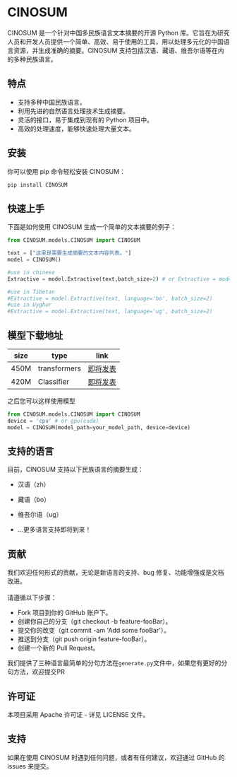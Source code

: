 # CINOSUM

CINOSUM 是一个针对中国多民族语言文本摘要的开源 Python 库。它旨在为研究人员和开发人员提供一个简单、高效、易于使用的工具，用以处理多元化的中国语言资源，并生成准确的摘要。CINOSUM 支持包括汉语、藏语、维吾尔语等在内的多种民族语言。

## 特点

- 支持多种中国民族语言。
- 利用先进的自然语言处理技术生成摘要。
- 灵活的接口，易于集成到现有的 Python 项目中。
- 高效的处理速度，能够快速处理大量文本。

## 安装

你可以使用 pip 命令轻松安装 CINOSUM：

```bash
pip install CINOSUM
```

## 快速上手
下面是如何使用 CINOSUM 生成一个简单的文本摘要的例子：

```python
from CINOSUM.models.CINOSUM import CINOSUM

text = ["这里是需要生成摘要的文本内容列表。"]
model = CINOSUM()

#use in chinese
Extractive = model.Extractive(text,batch_size=2) # or Extractive = model.Extractive(text, language='zh', batch_size=2)

#use in Tibetan
#Extractive = model.Extractive(text, language='bo', batch_size=2)
#use in Uyghur
#Extractive = model.Extractive(text, language='ug', batch_size=2)
```
## 模型下载地址
| size | type         | link                |
|------|--------------|---------------------|
| 450M | transformers | [即将发表](https://www.runoob.com) |
| 420M | Classifier   | [即将发表](https://www.runoob.com) |

之后您可以这样使用模型
```python
from CINOSUM.models.CINOSUM import CINOSUM
device = 'cpu' # or gpu(cuda)
model = CINOSUM(model_path=your_model_path, device=device)
```
## 支持的语言
目前，CINOSUM 支持以下民族语言的摘要生成：

- 汉语（zh）
- 藏语（bo）
- 维吾尔语（ug）

- ...更多语言支持即将到来！

## 贡献
我们欢迎任何形式的贡献，无论是新语言的支持、bug 修复、功能增强或是文档改进。\
\
请遵循以下步骤：

- Fork 项目到你的 GitHub 账户下。
- 创建你自己的分支（git checkout -b feature-fooBar）。
- 提交你的改变（git commit -am 'Add some fooBar'）。
- 推送到分支（git push origin feature-fooBar）。
- 创建一个新的 Pull Request。

我们提供了三种语言最简单的分句方法在`generate.py`文件中，如果您有更好的分句方法，欢迎提交PR
## 许可证
本项目采用 Apache 许可证 - 详见 LICENSE 文件。

## 支持
如果在使用 CINOSUM 时遇到任何问题，或者有任何建议，欢迎通过 GitHub 的 issues 来提交。